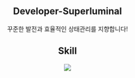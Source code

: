 <div align='center'>
<h2>Developer-Superluminal</h2>


꾸준한 발전과 효율적인 상태관리를 지향합니다!

## Skill

<p align="center">
  <a href="https://skillicons.dev">
    <img src="https://skillicons.dev/icons?i=react,redux,git,github,js,py,vscode,ai" />
  </a>
</p>
  </div>
